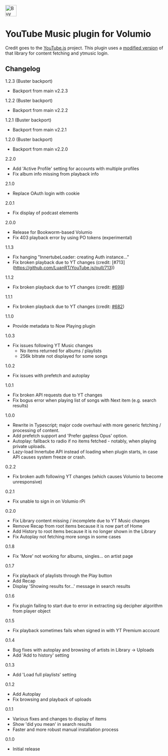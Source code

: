 <a href='https://ko-fi.com/C0C5RGOOP' target='_blank'><img height='36' style='border:0px;height:36px;' src='https://storage.ko-fi.com/cdn/kofi2.png?v=3' border='0' alt='Buy Me a Coffee at ko-fi.com' /></a>

# YouTube Music plugin for Volumio

Credit goes to the [YouTube.js](https://github.com/LuanRT/YouTube.js) project. This plugin uses a [modified version](https://github.com/patrickkfkan/Volumio-YouTube.js) of that library for content fetching and ytmusic login.

## Changelog

1.2.3 (Buster backport)
- Backport from main v2.2.3

1.2.2 (Buster backport)
- Backport from main v2.2.2

1.2.1 (Buster backport)
- Backport from main v2.2.1

1.2.0 (Buster backport)
- Backport from main v2.2.0

2.2.0
- Add 'Active Profile' setting for accounts with multiple profiles
- Fix album info missing from playback info

2.1.0
- Replace OAuth login with cookie

2.0.1
- Fix display of podcast elements

2.0.0
- Release for Bookworm-based Volumio
- Fix 403 playback error by using PO tokens (experimental)

1.1.3
- Fix hanging "InnertubeLoader: creating Auth instance..."
- Fix broken playback due to YT changes (credit: [#713] (https://github.com/LuanRT/YouTube.js/pull/713))

1.1.2
- Fix broken playback due to YT changes (credit: [#698](https://github.com/LuanRT/YouTube.js/pull/698))

1.1.1
- Fix broken playback due to YT changes (credit: [#682](https://github.com/LuanRT/YouTube.js/pull/682))

1.1.0
- Provide metadata to Now Playing plugin

1.0.3
- Fix issues following YT Music changes
  - No items returned for albums / playlists
  - 256k bitrate not displayed for some songs

1.0.2
- Fix issues with prefetch and autoplay

1.0.1
- Fix broken API requests due to YT changes
- Fix bogus error when playing list of songs with Next item (e.g. search results)

1.0.0
- Rewrite in Typescript; major code overhaul with more generic fetching / processing of content.
- Add prefetch support and 'Prefer gapless Opus' option.
- Autoplay: fallback to radio if no items fetched - notably, when playing private uploads.
- Lazy-load Innertube API instead of loading when plugin starts, in case API causes system freeze or crash.

0.2.2
- Fix broken auth following YT changes (which causes Volumio to become unresponsive)

0.2.1
- Fix unable to sign in on Volumio rPi

0.2.0
- Fix Library content missing / incomplete due to YT Music changes
- Remove Recap from root items because it is now part of Home
- Add History to root items because it is no longer shown in the Library
- Fix Autoplay not fetching more songs in some cases

0.1.8
- Fix 'More' not working for albums, singles... on artist page

0.1.7
- Fix playback of playlists through the Play button
- Add Recap
- Display 'Showing results for...' message in search results

0.1.6
- Fix plugin failing to start due to error in extracting sig decipher algorithm from player object

0.1.5
- Fix playback sometimes fails when signed in with YT Premium account

0.1.4
- Bug fixes with autoplay and browsing of artists in Library -> Uploads
- Add 'Add to history' setting

0.1.3
- Add 'Load full playlists' setting

0.1.2
- Add Autoplay
- Fix browsing and playback of uploads

0.1.1
- Various fixes and changes to display of items
- Show 'did you mean' in search results
- Faster and more robust manual installation process

0.1.0
- Initial release

